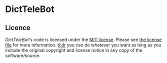 # DictTeleBot

## Licence

*DictTeleBot*'s code is licensed under the [MIT license](https://opensource.org/licenses/MIT). Please see [the license file](LICENSE) for more information. [tl;dr](https://tldrlegal.com/license/mit-license) you can do whatever you want as long as you include the original copyright and license notice in any copy of the software/source.